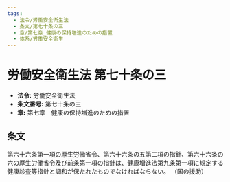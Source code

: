 ```yaml
---
tags:
  - 法令/労働安全衛生法
  - 条文/第七十条の三
  - 章/第七章_健康の保持増進のための措置
  - 体系/労働安全衛生
---
```

# 労働安全衛生法 第七十条の三

- **法令:** 労働安全衛生法
- **条文番号:** 第七十条の三
- **章:** 第七章　健康の保持増進のための措置

## 条文
第六十六条第一項の厚生労働省令、第六十六条の五第二項の指針、第六十六条の六の厚生労働省令及び前条第一項の指針は、健康増進法第九条第一項に規定する健康診査等指針と調和が保たれたものでなければならない。
（国の援助）

